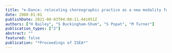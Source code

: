 ```yaml
---
title: "e-Dance: relocating choreographic practice as a new modality for performance and documentation"
date: 2008-01-01
publishDate: 2021-08-03T04:08:11.441051Z
authors: ["H Bailey", "S Buckingham-Shum", "S Popat", "M Turner"]
publication_types: ["2"]
abstract: ""
featured: false
publication: "*Proceedings of ISEA*"
---
```


